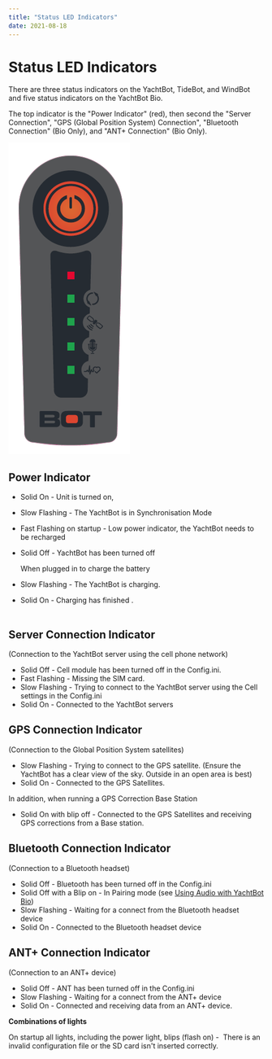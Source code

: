 ```yaml
---
title: "Status LED Indicators"
date: 2021-08-18
---
```

# Status LED Indicators

  
There are three status indicators on the YachtBot, TideBot, and WindBot and five status indicators on the YachtBot Bio. 

  

The top indicator is the "Power Indicator" (red), then second the "Server Connection", "GPS (Global Position System) Connection", "Bluetooth Connection" (Bio Only), and "ANT+ Connection" (Bio Only).

  

<img src="../../../assets/images/blob1446589582215.png" alt=""  height="613px" />

  

Power Indicator 
----------------

*   Solid On - Unit is turned on, 
*   Slow Flashing - The YachtBot is in Synchronisation Mode
*   Fast Flashing on startup - Low power indicator, the YachtBot needs to be recharged
*   Solid Off - YachtBot has been turned off  
      
    When plugged in to charge the battery
*   Slow Flashing - The YachtBot is charging.
*   Solid On - Charging has finished .  
     

Server Connection Indicator 
----------------------------

(Connection to the YachtBot server using the cell phone network) 

*   Solid Off - Cell module has been turned off in the Config.ini. 
*   Fast Flashing - Missing the SIM card. 
*   Slow Flashing - Trying to connect to the YachtBot server using the Cell settings in the Config.ini 
*   Solid On - Connected to the YachtBot servers

GPS Connection Indicator 
-------------------------

(Connection to the Global Position System satellites) 

*   Slow Flashing - Trying to connect to the GPS satellite. (Ensure the YachtBot has a clear view of the sky. Outside in an open area is best) 
*   Solid On - Connected to the GPS Satellites. 

In addition, when running a GPS Correction Base Station   

*   Solid On with blip off - Connected to the GPS Satellites and receiving GPS corrections from a Base station.

Bluetooth Connection Indicator 
-------------------------------

(Connection to a Bluetooth headset) 

*   Solid Off - Bluetooth has been turned off in the Config.ini 
*   Solid Off with a Blip on - In Pairing mode (see [Using Audio with YachtBot Bio](../../YachtBot%20Products/YachtBot/YachtBot%20Bio%20-%20Using%20Audio%20devices.md)) 
*   Slow Flashing - Waiting for a connect from the Bluetooth headset device 
*   Solid On - Connected to the Bluetooth headset device 

ANT+ Connection Indicator 
--------------------------

(Connection to an ANT+ device) 

*   Solid Off - ANT has been turned off in the Config.ini 
*   Slow Flashing - Waiting for a connect from the ANT+ device 
*   Solid On - Connected and receiving data from an ANT+ device. 

  

  

**Combinations of lights**

On startup all lights, including the power light, blips (flash on) -  There is an invalid configuration file or the SD card isn't inserted correctly.